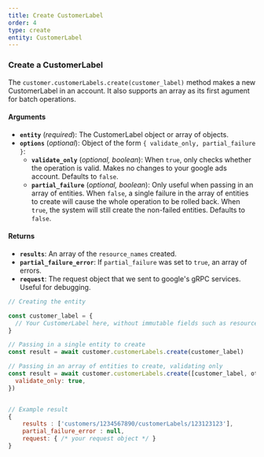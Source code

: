 ```yaml
---
title: Create CustomerLabel
order: 4
type: create
entity: CustomerLabel
---
```


### Create a CustomerLabel

The `customer.customerLabels.create(customer_label)` method makes a new CustomerLabel in an account. It also supports an array as its first agument for batch operations.

#### Arguments

- **`entity`** (_required_): The CustomerLabel object or array of objects.
- **`options`** (_optional_): Object of the form `{ validate_only, partial_failure }`:
  - **`validate_only`** (_optional, boolean_): When `true`, only checks whether the operation is valid. Makes no changes to your google ads account. Defaults to `false`.
  - **`partial_failure`** (_optional, boolean_): Only useful when passing in an array of entities. When `false`, a single failure in the array of entities to create will cause the whole operation to be rolled back. When `true`, the system will still create the non-failed entities. Defaults to `false`.

#### Returns

- **`results`**: An array of the `resource_names` created.
- **`partial_failure_error`**: If `partial_failure` was set to `true`, an array of errors.
- **`request`**: The request object that we sent to google's gRPC services. Useful for debugging.

```javascript
// Creating the entity

const customer_label = {
  // Your CustomerLabel here, without immutable fields such as resource_name
}

// Passing in a single entity to create
const result = await customer.customerLabels.create(customer_label)

// Passing in an array of entities to create, validating only
const result = await customer.customerLabels.create([customer_label, other_customer_label], {
  validate_only: true,
})
```

```javascript

// Example result
{
	results : ['customers/1234567890/customerLabels/123123123'],
	partial_failure_error : null,
	request: { /* your request object */ }
}

```

